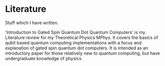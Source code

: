 # Literature
Stuff which I have written.

'Introduction to Gated Spin Quantum Dot Quantum Computers' is my Literature review for my Theoretical Physics MPhys. It covers the basics of qubit based quantum computing implementations with a focus and explanation of gated spin quantum dot computers. It is intended as an introductory paper for those relatively new to quantum computing, but have undergraduate knowledge of physics.
